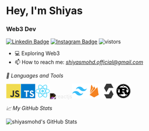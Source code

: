 
# Hey, I'm Shiyas
### Web3 Dev
[![Linkedin Badge](https://img.shields.io/badge/-LinkedIn-blue?style=flat-square&logo=Linkedin&logoColor=white&link=https://www.linkedin.com/in/shiyas-mohammed-75382a215/)](https://www.linkedin.com/in/shiyas-mohammed-75382a215/)
[![Instagram Badge](https://img.shields.io/badge/-Instagram-D7008A?style=flat-square&labelColor=D7008A&logo=Instagram&logoColor=white&link=https://www.instagram.com/shiyasmohd/)](https://www.instagram.com/shiyasmohd/) <img alt="vistors" src="https://visitor-badge.glitch.me/badge?page_id=shiyasmohd.shiyasmohd"/>

- 💻 Exploring Web3
- 📫 How to reach me: *shiyasmohd.official@gmail.com*


*🔨 Languages and Tools*  

<img src="https://raw.githubusercontent.com/devicons/devicon/master/icons/javascript/javascript-original.svg" alt="javascript" width="40" height="40"/><img src="https://raw.githubusercontent.com/devicons/devicon/master/icons/typescript/typescript-original.svg" alt="reactjs" width="40" height="40"/><img src="https://raw.githubusercontent.com/devicons/devicon/master/icons/react/react-original.svg" alt="reactjs" width="40" height="40"/><img src="https://camo.githubusercontent.com/ce2775b1459c011217fe3a1dc8ce0bfdbbb2fefc1c9a3ef968e0b4474da8cdca/68747470733a2f2f6e6578746a732e6f72672f7374617469632f66617669636f6e2f66617669636f6e2d33327833322e706e67" alt="reactjs" width="40" height="40" style="filter:invert(1);"/><img src="https://raw.githubusercontent.com/devicons/devicon/master/icons/tailwindcss/tailwindcss-plain.svg" alt="python" width="40" height="40"/><img src="https://raw.githubusercontent.com/devicons/devicon/master/icons/firebase/firebase-plain.svg" alt="python" width="40" height="40"/><img src="https://raw.githubusercontent.com/devicons/devicon/master/icons/solidity/solidity-plain.svg" alt="vscode" width="40" height="40"/><img src="https://raw.githubusercontent.com/devicons/devicon/master/icons/rust/rust-plain.svg" alt="vscode" width="40" height="40"/>



*📈 My GitHub Stats*
<p align="left"><img alt="shiyasmohd's GitHub Stats" src="https://github-readme-stats.vercel.app/api?username=shiyasmohd&show_icons=true&hide_border=true&count_private=true&theme=tokyonight" />
  

